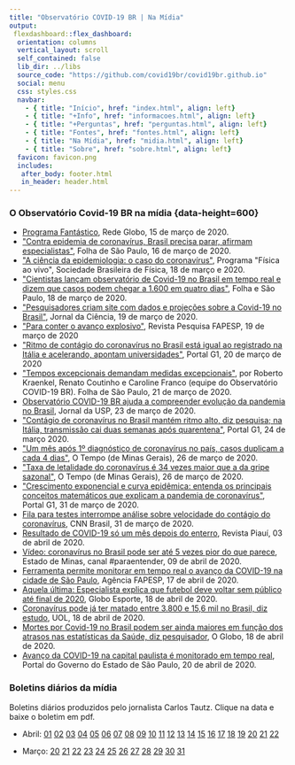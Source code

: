 ```yaml
---
title: "Observatório COVID-19 BR | Na Mídia"
output: 
 flexdashboard::flex_dashboard:
  orientation: columns
  vertical_layout: scroll
  self_contained: false
  lib_dir: ../libs
  source_code: "https://github.com/covid19br/covid19br.github.io"
  social: menu
  css: styles.css
  navbar:
    - { title: "Início", href: "index.html", align: left}
    - { title: "+Info", href: "informacoes.html", align: left}
    - { title: "+Perguntas", href: "perguntas.html", align: left}
    - { title: "Fontes", href: "fontes.html", align: left}
    - { title: "Na Mídia", href: "midia.html", align: left}
    - { title: "Sobre", href: "sobre.html", align: left}
  favicon: favicon.png
  includes:
   after_body: footer.html
   in_header: header.html
---
```



### O Observatório Covid-19 BR na mídia {data-height=600}

* [Programa Fantástico](https://globoplay.globo.com/v/8401335/), Rede Globo, 15 de março de 2020.
* ["Contra epidemia de coronavírus, Brasil precisa parar, afirmam especialistas"](https://www1.folha.uol.com.br/equilibrioesaude/2020/03/contra-epidemia-brasil-precisa-parar-afirmam-especialistas.shtml), Folha de São Paulo, 16 de março de 2020.
* ["A ciência da epidemiologia: o caso do coronavírus"](https://www.youtube.com/watch?v=4E0QBcN7Uw8), Programa "Física ao vivo", Sociedade Brasileira de Física, 18 de março e 2020.
* ["Cientistas lançam observatório de Covid-19 no Brasil em tempo real e dizem que casos podem chegar a 1.600 em quatro dias"](https://cadeacura.blogfolha.uol.com.br/?p=1309), Folha e São Paulo, 18 de março de 2020.
* ["Pesquisadores criam site com dados e projeções sobre a Covid-19 no Brasil"](http://www.jornaldaciencia.org.br/edicoes/?url=http://jcnoticias.jornaldaciencia.org.br/7-pesquisadores-criam-site-com-dados-e-projecoes-sobre-a-covid-19-no-brasil/), Jornal da Ciência, 19 de março de 2020.
* ["Para conter o avanço explosivo"](https://revistapesquisa.fapesp.br/2020/03/19/para-conter-o-avanco-explosivo/), Revista Pesquisa FAPESP, 19 de março de 2020
* ["Ritmo de contágio do coronavírus no Brasil está igual ao registrado na Itália e acelerando, apontam universidades"](https://g1.globo.com/bemestar/coronavirus/noticia/2020/03/20/ritmo-de-contagio-do-coronavirus-no-brasil-esta-igual-ao-registrado-na-italia-e-acelerando-aponta-unesp.ghtml), Portal G1, 20 de março de 2020
* ["Tempos excepcionais demandam medidas excepcionais"](https://www1.folha.uol.com.br/opiniao/2020/03/com-o-avanco-da-covid-19-o-brasil-deve-adotar-ja-medidas-drasticas-de-confinamento-sim.shtml), por Roberto Kraenkel, Renato Coutinho e Caroline Franco (equipe do Observatório COVID-19 BR). Folha de São Paulo, 21 de março de 2020.
* [Observatório COVID-19 BR ajuda a compreender evolução da pandemia no Brasil](https://jornal.usp.br/ciencias/ciencias-biologicas/observatorio-covid-19-br-ajuda-publico-a-compreender-evolucao-da-pandemia-no-brasil), Jornal da USP, 23 de março de 2020.
* ["Contágio de coronavírus no Brasil mantém ritmo alto, diz pesquisa; na Itália, transmissão cai duas semanas após quarentena"](https://g1.globo.com/bemestar/coronavirus/noticia/2020/03/24/contagio-de-coronavirus-no-brasil-mantem-ritmo-alto-diz-pesquisa-na-italia-transmissao-cai-duas-semanas-apos-quarentena.ghtml), Portal G1, 24 de março 2020.
* ["Um mês após 1º diagnóstico de coronavírus no país, casos duplicam a cada 4 dias"](https://www.otempo.com.br/cidades/um-mes-apos-1-diagnostico-de-coronavirus-no-pais-casos-duplicam-a-cada-4-dias-1.2316178), O Tempo (de Minas Gerais), 26 de março de 2020.
* ["Taxa de letalidade do coronavírus é 34 vezes maior que a da gripe sazonal"](https://www.otempo.com.br/cidades/taxa-de-letalidade-do-coronavirus-e-34-vezes-maior-que-a-da-gripe-sazonal-1.2316699), O Tempo (de Minas Gerais), 26 de março de 2020. 
* ["Crescimento exponencial e curva epidêmica: entenda os principais conceitos matemáticos que explicam a pandemia de coronavírus"](https://g1.globo.com/bemestar/coronavirus/noticia/2020/03/31/crescimento-exponencial-e-curva-epidemica-entenda-os-principais-conceitos-matematicos-que-explicam-a-pandemia-de-coronavirus.ghtml?fbclid=IwAR1MP0il7jJWv6RWKfIT35szQcNAyiQMwEQcNdb76TruWtoo7CqW0ZzdQ4c), Portal G1, 31 de março de 2020.
* [Fila para testes interrompe análise sobre velocidade do contágio do coronavírus](https://www.cnnbrasil.com.br/saude/2020/03/31/fila-para-testes-interrompe-analise-sobre-velocidade-do-contagio-do-coronavirus?fbclid=IwAR2EEI2rUZUXPGFrvB4hdZcGyzmPAuHJ2wV_OvtjIsV8OGiljrIRGvYyZaM), CNN Brasil, 31 de março de 2020.
* [Resultado de COVID-19 só um mês depois do enterro](https://piaui.folha.uol.com.br/resultado-de-teste-de-covid-19-so-um-mes-depois-do-enterro/), Revista Piauí, 03 de abril de 2020.
* [Vídeo: coronavírus no Brasil pode ser até 5 vezes pior do que parece](https://www.em.com.br/app/noticia/bem-viver/2020/04/09/interna_bem_viver,1137349/video-coronavirus-no-brasil-pode-ser-ate-5-vezes-pior-do-que-parece.shtml), Estado de Minas, canal #paraentender, 09 de abril de 2020.
* [Ferramenta permite monitorar em tempo real o avanço da COVID-19 na cidade de São Paulo](http://agencia.fapesp.br/ferramenta-permite-monitorar-em-tempo-real-o-avanco-da-covid-19-na-cidade-de-sao-paulo/32987/), Agência FAPESP, 17 de abril de 2020.
* [Aquela última: Especialista explica que futebol deve voltar sem público até final de 2020](http://globoesporte.globo.com/ge/videos/v/aquela-ultima-especialista-explica-que-futebol-deve-voltar-sem-publico-ate-final-de-2020/8491743/), Globo Esporte, 18 de abril de 2020.
* [Coronavírus pode já ter matado entre 3.800 e 15,6 mil no Brasil, diz estudo](https://noticias.uol.com.br/saude/ultimas-noticias/redacao/2020/04/18/projecao-mortes-coronavirus-brasil-observatorio.htm), UOL, 18 de abril de 2020.
* [Mortes por Covid-19 no Brasil podem ser ainda maiores em função dos atrasos nas estatísticas da Saúde, diz pesquisador](https://oglobo.globo.com/sociedade/coronavirus/mortes-por-covid-19-no-brasil-podem-ser-ainda-maiores-em-funcao-dos-atrasos-nas-estatisticas-da-saude-diz-pesquisador-24381446), O Globo, 18 de abril de 2020.
* [Avanço da COVID-19 na capital paulista é monitorado em tempo real](https://www.saopaulo.sp.gov.br/noticias-coronavirus/avanco-da-covid-19-na-capital-paulista-e-monitorado-em-tempo-real), Portal do Governo do Estado de São Paulo, 20 de abril de 2020.


### Boletins diários da mídia

Boletins diários produzidos pelo jornalista Carlos Tautz. Clique na data e baixe o boletim em pdf.

* Abril: [01](./clipping/14.pdf) [02](./clipping/15.pdf) [03](./clipping/16.pdf) [04](./clipping/17.pdf) [05](./clipping/18.pdf) [06](./clipping/19.pdf) [07](./clipping/20.pdf) [08](./clipping/21.pdf) [09](./clipping/22.pdf) [10](./clipping/23.pdf) [11](./clipping/24.pdf) [12](./clipping/25.pdf) [13](./clipping/26.pdf) [14](./clipping/27.pdf) [15](./clipping/28.pdf) [16](./clipping/29.pdf) [17](./clipping/30.pdf) [18](./clipping/31.pdf) [19](./clipping/32.pdf) [20](./clipping/33.pdf) [21](./clipping/34.pdf) [22](./clipping/35.pdf)


* Março: [20](./clipping/2.pdf) [21](./clipping/3.pdf) [22](./clipping/4.pdf) [23](./clipping/5.pdf) [24](./clipping/6.pdf) [25](./clipping/7.pdf) [26](./clipping/8.pdf) [27](./clipping/9.pdf) [28](./clipping/10.pdf) [29](./clipping/11.pdf) [30](./clipping/12.pdf) [31](./clipping/13.pdf)

